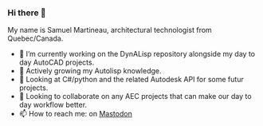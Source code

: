 ### Hi there 👋

My name is Samuel Martineau, 
architectural technologist from Quebec/Canada.

- 🔭 I’m currently working on the DynALisp repository alongside my day to day AutoCAD projects.
- 🌱 Actively growing my Autolisp knowledge.
- 👀 Looking at C#/python and the related Autodesk API for some futur projects.
- 👯 Looking to collaborate on any AEC projects that can make our day to day workflow better.
- 📫 How to reach me: on <a rel="me" href="https://qlub.social/@smartineau">Mastodon</a>
